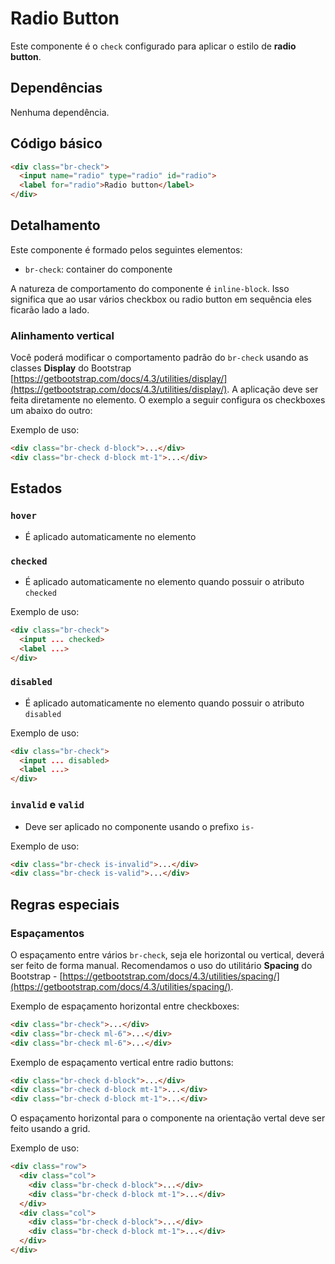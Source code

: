 # Radio Button

Este componente é o `check` configurado para aplicar o estilo de **radio button**.

## Dependências

Nenhuma dependência.

## Código básico

```html
<div class="br-check">
  <input name="radio" type="radio" id="radio">
  <label for="radio">Radio button</label>
</div>
```

## Detalhamento

Este componente é formado pelos seguintes elementos:

- `br-check`: container do componente

A natureza de comportamento do componente é `inline-block`. Isso significa que ao usar vários checkbox ou radio button em sequência eles ficarão lado a lado.

### Alinhamento vertical

Você poderá modificar o comportamento padrão do `br-check` usando as classes **Display** do Bootstrap [https://getbootstrap.com/docs/4.3/utilities/display/](https://getbootstrap.com/docs/4.3/utilities/display/). A aplicação deve ser feita diretamente no elemento. O exemplo a seguir configura os checkboxes um abaixo do outro:

Exemplo de uso:

```html
<div class="br-check d-block">...</div>
<div class="br-check d-block mt-1">...</div>
```

## Estados

### `hover`

- É aplicado automaticamente no elemento

### `checked`

- É aplicado automaticamente no elemento quando possuir o atributo `checked`

Exemplo de uso:

```html
<div class="br-check">
  <input ... checked>
  <label ...>
</div>
```

### `disabled`

- É aplicado automaticamente no elemento quando possuir o atributo `disabled`

Exemplo de uso:

```html
<div class="br-check">
  <input ... disabled>
  <label ...>
</div>
```

### `invalid` e `valid`

- Deve ser aplicado no componente usando o prefixo `is-`

Exemplo de uso:

```html
<div class="br-check is-invalid">...</div>
<div class="br-check is-valid">...</div>
```

## Regras especiais

### Espaçamentos

O espaçamento entre vários `br-check`, seja ele horizontal ou vertical, deverá ser feito de forma manual. Recomendamos o uso do utilitário **Spacing** do Bootstrap - [https://getbootstrap.com/docs/4.3/utilities/spacing/](https://getbootstrap.com/docs/4.3/utilities/spacing/).

Exemplo de espaçamento horizontal entre checkboxes:

```html
<div class="br-check">...</div>
<div class="br-check ml-6">...</div>
<div class="br-check ml-6">...</div>
```

Exemplo de espaçamento vertical entre radio buttons:

```html
<div class="br-check d-block">...</div>
<div class="br-check d-block mt-1">...</div>
<div class="br-check d-block mt-1">...</div>
```

O espaçamento horizontal para o componente na orientação vertal deve ser feito usando a grid.

Exemplo de uso:

```html
<div class="row">
  <div class="col">
    <div class="br-check d-block">...</div>
    <div class="br-check d-block mt-1">...</div>
  </div>
  <div class="col">
    <div class="br-check d-block">...</div>
    <div class="br-check d-block mt-1">...</div>
  </div>
</div>
```
